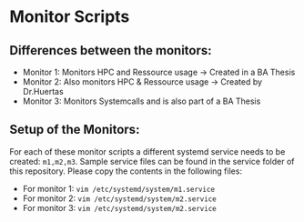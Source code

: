 # Monitor Scripts 

## Differences between the monitors:
* Monitor 1: Monitors HPC and Ressource usage -> Created in a BA Thesis 
* Monitor 2: Also monitors HPC & Ressource usage -> Created by Dr.Huertas
* Monitor 3: Monitors Systemcalls and is also part of a BA Thesis


## Setup of the Monitors:
For each of these monitor scripts a different systemd service needs to be created: `m1,m2,m3`.
Sample service files can be found in the service folder of this repository. Please copy the contents in the following files:
* For monitor 1: `vim /etc/systemd/system/m1.service`
* For monitor 2: `vim /etc/systemd/system/m2.service`
* For monitor 3: `vim /etc/systemd/system/m2.service`





